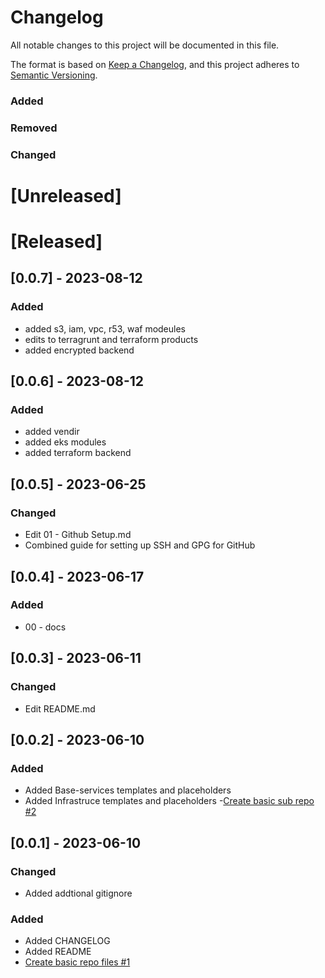 # Changelog

All notable changes to this project will be documented in this file.

The format is based on [Keep a Changelog](https://keepachangelog.com/en/1.0.0/),
and this project adheres to [Semantic Versioning](https://semver.org/spec/v2.0.0.html).

### Added
### Removed
### Changed

# [Unreleased]

# [Released]

## [0.0.7] - 2023-08-12
### Added
- added s3, iam, vpc, r53, waf modeules
- edits to terragrunt and terraform products
- added encrypted backend

## [0.0.6] - 2023-08-12
### Added
- added vendir
- added eks modules
- added terraform backend

## [0.0.5] - 2023-06-25
### Changed
- Edit 01 - Github Setup.md
- Combined guide for setting up SSH and GPG for GitHub

## [0.0.4] - 2023-06-17
### Added
- 00 - docs

## [0.0.3] - 2023-06-11
### Changed
- Edit README.md

## [0.0.2] - 2023-06-10
### Added
- Added Base-services templates and placeholders
- Added Infrastruce templates and placeholders
-[Create basic sub repo #2](https://github.com/betterthanbot-cloud/astrid/issues/2)

## [0.0.1] - 2023-06-10
### Changed
- Added addtional gitignore
### Added
- Added CHANGELOG
- Added README
- [Create basic repo files #1](https://github.com/betterthanbot-cloud/astrid/issues/1)
